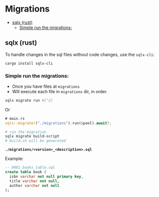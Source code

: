 # Migrations

<!-- toc -->

- [sqlx (rust)](#sqlx-rust)
  - [Simple run the migrations:](#simple-run-the-migrations)

<!-- tocstop -->

## sqlx (rust)

To handle changes in the sql files without code changes, use the `sqlx-cli`:

```sh
cargo install sqlx-cli
```

### Simple run the migrations:

- Once you have files at `migrations`
- Will execute each file in `migrations` dir, in order.

```sh
sqlx migrate run #[^2]
```

Or

```rs
# main.rs
sqlx::migrate!("./migrations").run(&pool).await?;
```

```sh
# run the migration
sqlx migrate build-script
# build.sh will be generated
```


**`./migrations/<version>_<description>.sql`**

Example:

```sql
-- 0001_books_table.sql
create table book (
  isbn varchar not null primary key,
  title varchar not null,
  author varchar not null
);
```



[^1]: https://www.youtube.com/watch?v=TCERYbgvbq0 "SQLx is my favorite PostgreSQL driver to use with Rust."
[^2]: https://www.youtube.com/watch?v=TyiSn1guKhs "Introducing Rust Into Your Company: Automate Database Migrations - Ardan Labs"
